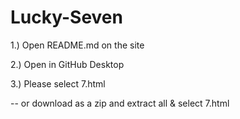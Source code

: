 # Lucky-Seven

1.) Open README.md on the site

2.) Open in GitHub Desktop

3.) Please select 7.html


-- or download as a zip and extract all & select 7.html


